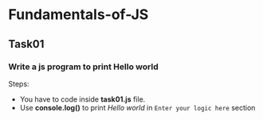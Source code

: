 # Fundamentals-of-JS
## Task01
### Write a js program to print Hello world
Steps:
- You have to code inside **task01.js** file.
- Use **console.log()** to print *Hello world* in `Enter your logic here` section